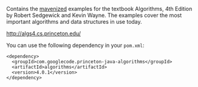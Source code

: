 Contains the [mavenized](http://search.maven.org/#search%7Cga%7C1%7Cg%3A%22com.googlecode.princeton-java-algorithms%22) examples for the textbook Algorithms, 4th Edition by Robert Sedgewick and Kevin Wayne. The examples cover the most important algorithms and data structures in use today.

http://algs4.cs.princeton.edu/

You can use the following dependency in your `pom.xml`:

```
<dependency>
  <groupId>com.googlecode.princeton-java-algorithms</groupId>
  <artifactId>algorithms</artifactId>
  <version>4.0.1</version>
</dependency>
```